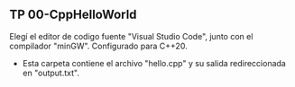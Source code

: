 ## TP 00-CppHelloWorld

Elegí el editor de codigo fuente "Visual Studio Code", junto con el compilador "minGW". Configurado para C++20.
+ Esta carpeta contiene el archivo "hello.cpp" y su salida redireccionada en "output.txt".
